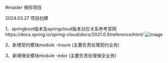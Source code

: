 #master 
保险项目

2024.03.27 项目创建

1、springboot版本及springcloud版本对应关系参考官网https://docs.spring.io/spring-cloud/docs/2021.0.9/reference/html/
![image](https://github.com/fu-yuqi/insurance/assets/73983307/c209eb7f-3c64-4f54-ab05-91d455d7e40a)

2、新增契约模块module -insure (主要负责处理契约业务)

3、新增保全模块module -edor (主要负责处理保全业务)

